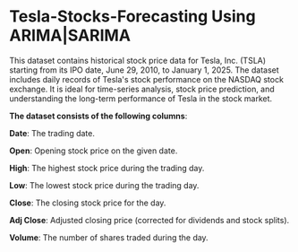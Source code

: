 # Tesla-Stocks-Forecasting Using ARIMA|SARIMA
This dataset contains historical stock price data for Tesla, Inc. (TSLA) starting from its IPO date, June 29, 2010, to January 1, 2025. The dataset includes daily records of Tesla's stock performance on the NASDAQ stock exchange. It is ideal for time-series analysis, stock price prediction, and understanding the long-term performance of Tesla in the stock market.

**The dataset consists of the following columns**:

**Date**: The trading date.

**Open**: Opening stock price on the given date.

**High**: The highest stock price during the trading day.

**Low**: The lowest stock price during the trading day.

**Close**: The closing stock price for the day.

**Adj Close**: Adjusted closing price (corrected for dividends and stock splits).

**Volume**: The number of shares traded during the day.
